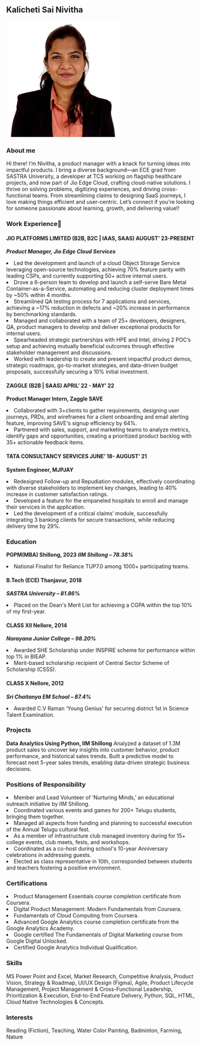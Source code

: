 ## Kalicheti Sai Nivitha
![screenshot](pictures/image.jpeg)
### About me
Hi there! I’m Nivitha, a product manager with a knack for turning ideas into impactful products. I bring a diverse background—an ECE grad from SASTRA University, a developer at TCS working on flagship healthcare projects, and now part of Jio Edge Cloud, crafting cloud-native solutions.
I thrive on solving problems, digitizing experiences, and driving cross-functional teams. From streamlining claims to designing SaaS journeys, I love making things efficient and user-centric. Let’s connect if you're looking for someone passionate about learning, growth, and delivering value!!
 
### Work Experience🚀
#### JIO PLATFORMS LIMITED (B2B, B2C | IAAS, SAAS)                                    AUGUST’ 23-PRESENT
**_Product Manager, Jio Edge Cloud Services_**	
<li>Led the development and launch of a cloud Object Storage Service leveraging open-source technologies, achieving 70% feature parity with leading CSPs, and currently supporting 50+ active internal users.</li>
<li>Drove a 6-person team to develop and launch a self-serve Bare Metal Container-as-a-Service, automating and reducing cluster deployment times by ~50% within 4 months.</li>
<li>Streamlined QA testing process for 7 applications and services, achieving a ~17% reduction in defects and ~20% increase in performance by benchmarking standards.</li>
<li>Managed and collaborated with a team of 25+ developers, designers, QA, product managers to develop and deliver exceptional products for internal users.</li>
<li>Spearheaded strategic partnerships with HPE and Intel, driving 2 POC’s setup and achieving mutually beneficial outcomes through effective stakeholder management and discussions.</li>
<li>Worked with leadership to create and present impactful product demos, strategic roadmaps, go-to-market strategies, and data-driven budget proposals, successfully securing a 10% initial investment.</li>

#### ZAGGLE (B2B | SAAS)                                                             APRIL’ 22 - MAY’ 22
**Product Manager Intern, Zaggle SAVE**
<li>Collaborated with 3+clients to gather requirements, designing user journeys, PRDs, and wireframes for a client onboarding and email alerting feature, improving SAVE's signup efficiency by 64%.</li>
<li>Partnered with sales, support, and marketing teams to analyze metrics, identify gaps and opportunities, creating a prioritized product backlog with 35+ actionable feedback items.</li>

#### TATA CONSULTANCY SERVICES                                                       JUNE’ 18- AUGUST’ 21
**System Engineer, MJPJAY**
<li>Redesigned Follow-up and Repudiation modules, effectively coordinating with diverse stakeholders to implement key changes, leading to 40% increase in customer satisfaction ratings.</li>
<li>Developed a feature for the empaneled hospitals to enroll and manage their services in the application.</li>
<li>Led the development of a critical claims’ module, successfully integrating 3 banking clients for secure transactions, while reducing delivery time by 29%.</li>


### Education
**PGPM(MBA) Shillong, 2023**
**_IIM Shillong – 78.38%_**
<li>National Finalist for Reliance TUP7.0 among 1000+ participating teams.</li>
	 
#### B.Tech (ECE) Thanjavur, 2018 
**_SASTRA University – 81.86%_**	 
<li>Placed on the Dean's Merit List for achieving a CGPA within the top 10% of my first-year.</li>

#### CLASS XII 	Nellore, 2014 
**_Narayana Junior College – 98.20%_**
<li>Awarded SHE Scholarship under INSPIRE scheme for performance within top 1% in BIEAP.</li>
<li>Merit-based scholarship recipient of Central Sector Scheme of Scholarship (CSSS).</li>

#### CLASS X 	Nellore, 2012 
**_Sri Chaitanya EM School – 87.4%_**	
<li>Awarded C.V Raman ‘Young Genius' for securing district 1st in Science Talent Examination.</li>


### Projects
**Data Analytics Using Python, IIM Shillong**
Analyzed a dataset of 1.3M product sales to uncover key insights into customer behavior, product performance, and historical sales trends. Built a predictive model to forecast next 5-year sales trends, enabling data-driven strategic business decisions.

### Positions of Responsibility
<li>Member and Lead Volunteer of ‘Nurturing Minds,’ an educational outreach initiative by IIM Shillong.</li>
<li>Coordinated various events and games for 200+ Telugu students, bringing them together.</li>
<li>Managed all aspects from funding and planning to successful execution of the Annual Telugu cultural fest.</li>
<li>As a member of infrastructure club managed inventory during for 15+ college events, club meets, fests, and workshops.</li>
<li>Coordinated as a co-host during school's 10-year Anniversary celebrations in addressing guests.</li>
<li>Elected as class representative in 10th, corresponded between students and teachers fostering a positive environment.</li>

### Certifications
<li>Product Management Essentials course completion certificate from Coursera.</li>
<li>Digital Product Management: Modern Fundamentals from Coursera.</li>
<li>Fundamentals of Cloud Computing from Coursera.</li>
<li>Advanced Google Analytics course completion certificate from the Google Analytics Academy.</li>
<li>Google certified The Fundamentals of Digital Marketing course from Google Digital Unlocked.</li>
<li>Certified Google Analytics Individual Qualification.</li>


### Skills
MS Power Point and Excel, Market Research, Competitive Analysis, Product Vision, Strategy & Roadmap, UI/UX Design (Figma), Agile, Product Lifecycle Management, Project Management & Cross-Functional Leadership, Prioritization & Execution, End-to-End Feature Delivery, Python, SQL, HTML, Cloud Native Technologies & Concepts. 


### Interests
Reading (Fiction), Teaching, Water Color Painting, Badminton, Farming, Nature

